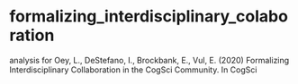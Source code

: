 # formalizing_interdisciplinary_colaboration
analysis for Oey, L., DeStefano, I., Brockbank, E., Vul, E. (2020) Formalizing Interdisciplinary Collaboration in the CogSci Community. In CogSci
